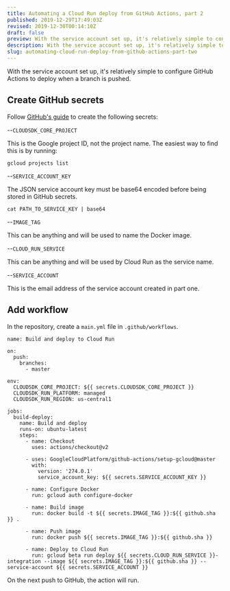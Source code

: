 ```yaml
---
title: Automating a Cloud Run deploy from GitHub Actions, part 2
published: 2019-12-29T17:49:03Z
revised: 2019-12-30T00:14:10Z
draft: false
preview: With the service account set up, it's relatively simple to configure GitHub Actions to deploy when a branch is pushed.
description: With the service account set up, it's relatively simple to configure GitHub Actions to deploy when a branch is pushed.
slug: automating-cloud-run-deploy-from-github-actions-part-two
---
```


With the service account set up, it's relatively simple to configure GitHub Actions to deploy when a branch is pushed.

## Create GitHub secrets

Follow [GitHub's guide](https://help.github.com/en/actions/automating-your-workflow-with-github-actions/creating-and-using-encrypted-secrets#creating-encrypted-secrets) to create the following secrets:

--`CLOUDSDK_CORE_PROJECT`

This is the Google project ID, not the project name. The easiest way to find this is by running:

    gcloud projects list

--`SERVICE_ACCOUNT_KEY`

The JSON service account key must be base64 encoded before being stored in GitHub secrets.

    cat PATH_TO_SERVICE_KEY | base64

--`IMAGE_TAG`

This can be anything and will be used to name the Docker image.

--`CLOUD_RUN_SERVICE`

This can be anything and will be used by Cloud Run as the service name.

--`SERVICE_ACCOUNT`

This is the email address of the service account created in part one.

## Add workflow

In the repository, create a `main.yml` file in `.github/workflows`.

    name: Build and deploy to Cloud Run

    on:
      push:
        branches:
          - master

    env:
      CLOUDSDK_CORE_PROJECT: ${{ secrets.CLOUDSDK_CORE_PROJECT }}
      CLOUDSDK_RUN_PLATFORM: managed
      CLOUDSDK_RUN_REGION: us-central1

    jobs:
      build-deploy:
        name: Build and deploy
        runs-on: ubuntu-latest
        steps:
          - name: Checkout
            uses: actions/checkout@v2

          - uses: GoogleCloudPlatform/github-actions/setup-gcloud@master
            with:
              version: '274.0.1'
              service_account_key: ${{ secrets.SERVICE_ACCOUNT_KEY }}

          - name: Configure Docker
            run: gcloud auth configure-docker

          - name: Build image
            run: docker build -t ${{ secrets.IMAGE_TAG }}:${{ github.sha }} .

          - name: Push image
            run: docker push ${{ secrets.IMAGE_TAG }}:${{ github.sha }}

          - name: Deploy to Cloud Run
            run: gcloud beta run deploy ${{ secrets.CLOUD_RUN_SERVICE }}-integration --image ${{ secrets.IMAGE_TAG }}:${{ github.sha }} --service-account ${{ secrets.SERVICE_ACCOUNT }}

On the next push to GitHub, the action will run.